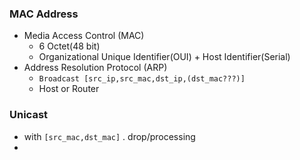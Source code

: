 
### MAC Address
* Media Access Control (MAC)
	* 6 Octet(48 bit)
	* Organizational Unique Identifier(OUI) + Host Identifier(Serial)
* Address Resolution Protocol (ARP)
	* `Broadcast [src_ip,src_mac,dst_ip,(dst_mac???)]`
	* Host or Router
### Unicast
* with `[src_mac,dst_mac]` . drop/processing
* 